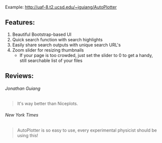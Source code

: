 Example: http://uaf-8.t2.ucsd.edu/~jguiang/AutoPlotter

## Features:
1. Beautiful Bootstrap-based UI
2. Quick search function with search highlights
3. Easily share search outputs with unique search URL's
4. Zoom slider for resizing thumbnails
    * If your page is too crowded, just set the slider to 0 to get a handy, still searchable list of your files

## Reviews:
###### Jonathan Guiang
> It's way better than Niceplots.

###### New York Times
> AutoPlotter is so easy to use, every experimental physicist should be using this!
